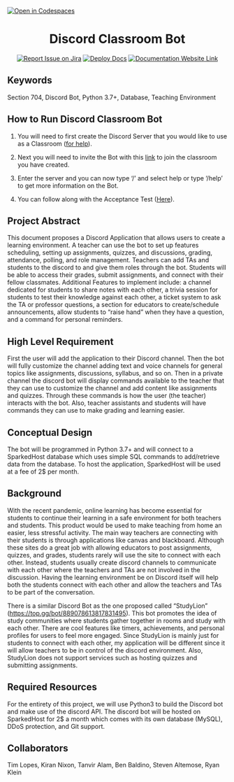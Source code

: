 [![Open in Codespaces](https://classroom.github.com/assets/launch-codespace-f4981d0f882b2a3f0472912d15f9806d57e124e0fc890972558857b51b24a6f9.svg)](https://classroom.github.com/open-in-codespaces?assignment_repo_id=9911448)
<div align="center">

# Discord Classroom Bot
[![Report Issue on Jira](https://img.shields.io/badge/Report%20Issues-Jira-0052CC?style=flat&logo=jira-software)](https://temple-cis-projects-in-cs.atlassian.net/jira/software/c/projects/DC/issues)
[![Deploy Docs](https://github.com/ApplebaumIan/tu-cis-4398-docs-template/actions/workflows/deploy.yml/badge.svg)](https://github.com/Capstone-Projects-2023-Spring/project-discord-classroom/actions/workflows/deploy.yml)
[![Documentation Website Link](https://img.shields.io/badge/-Documentation%20Website-brightgreen)](https://capstone-projects-2023-spring.github.io/project-discord-classroom/)


</div>


## Keywords 

Section 704, Discord Bot, Python 3.7+, Database, Teaching Environment 

## How to Run Discord Classroom Bot

1) You will need to first create the Discord Server that you would like to use as a Classroom ([for help](https://support.discord.com/hc/en-us/articles/204849977-How-do-I-create-a-server-)).

2) Next you will need to invite the Bot with this [link](https://discord.com/api/oauth2/authorize?client_id=1069136471635800164&permissions=8&scope=bot) to join the classroom you have created.

3) Enter the server and you can now type ‘/’ and select help or type ‘/help’ to get more information on the Bot.

4) You can follow along with the Acceptance Test ([Here](https://docs.google.com/spreadsheets/d/1i7M14jydYnNDTcZuedH4e5BVZQyFxsuZoQAXXERoXSY/edit?usp=sharing)).

## Project Abstract 

This document proposes a Discord Application that allows users to create a learning environment. A 
teacher can use the bot to set up features scheduling, setting up assignments, quizzes, and discussions, 
grading, attendance, polling, and role management. Teachers can add TAs and students to the discord to 
and give them roles through the bot. Students will be able to access their grades, submit assignments, 
and connect with their fellow classmates. Additional Features to implement include: a channel dedicated 
for students to share notes with each other, a trivia session for students to test their knowledge against 
each other, a ticket system to ask the TA or professor questions, a section for educators to 
create/schedule announcements, allow students to “raise hand” when they have a question, and a 
command for personal reminders.

## High Level Requirement 

First the user will add the application to their Discord channel. Then the bot will fully customize the 
channel adding text and voice channels for general topics like assignments, discussions, syllabus, and so 
on. Then in a private channel the discord bot will display commands available to the teacher that they can 
use to customize the channel and add content like assignments and quizzes. Through these commands 
is how the user (the teacher) interacts with the bot. Also, teacher assistants and students will have 
commands they can use to make grading and learning easier.

## Conceptual Design 

The bot will be programmed in Python 3.7+ and will connect to a SparkedHost database which uses 
simple SQL commands to add/retrieve data from the database. To host the application, SparkedHost will 
be used at a fee of 2$ per month.

## Background 

With the recent pandemic, online learning has become essential for students to continue their learning in 
a safe environment for both teachers and students. This product would be used to make teaching from 
home an easier, less stressful activity. The main way teachers are connecting with their students is 
through applications like canvas and blackboard. Although these sites do a great job with allowing 
educators to post assignments, quizzes, and grades, students rarely will use the site to connect with each 
other. Instead, students usually create discord channels to communicate with each other where the 
teachers and TAs are not involved in the discussion. Having the learning environment be on Discord itself 
will help both the students connect with each other and allow the teachers and TAs to be part of the 
conversation. 

There is a similar Discord Bot as the one proposed called “StudyLion” (https://top.gg/bot/889078613817831495). 
This bot promotes the idea of study communities where students gather 
together in rooms and study with each other. There are cool features like timers, achievements, and 
personal profiles for users to feel more engaged. Since StudyLion is mainly just for students to connect 
with each other, my application will be different since it will allow teachers to be in control of the discord 
environment. Also, StudyLion does not support services such as hosting quizzes and submitting 
assignments. 

## Required Resources 

For the entirety of this project, we will use Python3 to build the Discord bot and make use of the discord 
API. The discord bot will be hosted on SparkedHost for 2$ a month which comes with its own database 
(MySQL), DDoS protection, and Git support.

## Collaborators

Tim Lopes, Kiran Nixon, Tanvir Alam, Ben Baldino, Steven Altemose, Ryan Klein
